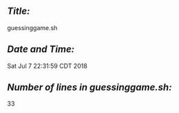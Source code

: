 ## *Title:* 
guessinggame.sh
## *Date and Time:*
Sat Jul  7 22:31:59 CDT 2018
## *Number of lines in guessinggame.sh:*
33
